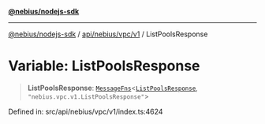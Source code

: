 [**@nebius/nodejs-sdk**](../../../../../README.md)

***

[@nebius/nodejs-sdk](../../../../../README.md) / [api/nebius/vpc/v1](../README.md) / ListPoolsResponse

# Variable: ListPoolsResponse

> **ListPoolsResponse**: [`MessageFns`](../../../../../runtime/protos/core/interfaces/MessageFns.md)\<[`ListPoolsResponse`](../interfaces/ListPoolsResponse.md), `"nebius.vpc.v1.ListPoolsResponse"`\>

Defined in: src/api/nebius/vpc/v1/index.ts:4624
